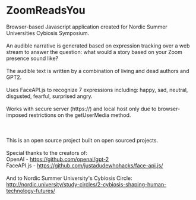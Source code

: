 # ZoomReadsYou
Browser-based Javascript application created for Nordic Summer Universities Cybiosis Symposium. </br></br>
An audible narrative is generated based on expression tracking over a web stream to answer the question: what would a story based on your Zoom presence sound like? </br></br>
The audible text is written by a combination of living and dead authors and GPT2.</br></br>
Uses FaceAPI.js to recognize 7 expressions including: happy, sad, neutral, disgusted, fearful, surprised angry.</br></br>
Works with secure server (https://) and local host only due to browser-imposed restrictions on the getUserMedia method. </br></br>
</br></br>
This is an open source project built on open sourced projects. </br></br>
Special thanks to the creators of:</br>
OpenAI - https://github.com/openai/gpt-2</br>
FaceAPI.js - https://github.com/justadudewhohacks/face-api.js/</br>
</br>
And to Nordic Summer University's Cybiosis Circle: http://nordic.university/study-circles/2-cybiosis-shaping-human-technology-futures/
